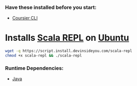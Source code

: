 ### Have these installed before you start:
* [Coursier CLI](https://github.com/DevInsideYou/install-coursier-cli)

# Installs [Scala REPL](https://www.scala-lang.org/) on [Ubuntu](https://www.ubuntu.com/)

```bash
wget -q https://script.install.devinsideyou.com/scala-repl
chmod +x scala-repl && ./scala-repl
```

### Runtime Dependencies:
* [Java](https://github.com/DevInsideYou/install-java)
